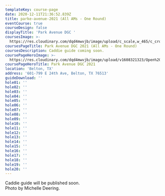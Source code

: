 ```yaml
---
templateKey: course-page
date: 2020-12-11T21:36:52.839Z
title: parke-avenue-2021 (All AMs - One Round)
eventCourse: true
courseDesign: false
displayTitle: 'Park Avenue DGC '
coursesImage: >-
  https://res.cloudinary.com/dqd4mwvjb/image/upload/c_scale,w_465/c_crop,h_300,w_465/v1608321382/Open%20DGC/Courses/Todgc-flag-w-logos_rkil5x.jpg
coursesPageTitle: Park Avenue DGC 2021 (All AMs - One Round)
coursesDescription: Caddie guide coming soon.
coursePageHeroImage: >-
  https://res.cloudinary.com/dqd4mwvjb/image/upload/v1608321323/Open%20DGC/Courses/banner_1920x1000_theopencourse_brkrc8.jpg
coursePageHeroTitle: Park Avenue DGC 2021
location: 'Belton, TX'
address: '601-799 E 24th Ave, Belton, TX 76513'
guideDownload: ''
hole01: ''
hole02: ''
hole03: ''
hole04: ''
hole05: ''
hole06: ''
hole07: ''
hole08: ''
hole09: ''
hole10: ''
hole11: ''
hole12: ''
hole13: ''
hole14: ''
hole15: ''
hole16: ''
hole17: ''
hole18: ''
hole19: ''
hole20: ''
---
```

Caddie guide will be published soon.
<br/>
Photo by Michelle Deering.